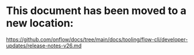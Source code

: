 # This document has been moved to a new location:

https://github.com/onflow/docs/tree/main/docs/tooling/flow-cli/developer-updates/release-notes-v26.md
